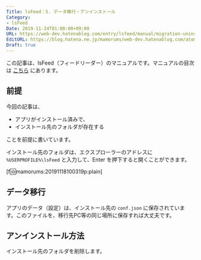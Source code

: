 ```yaml
---
Title: lsFeed：5. データ移行・アンインストール
Category:
- lsFeed
Date: 2019-11-24T01:00:00+09:00
URL: https://web-dev.hatenablog.com/entry/lsfeed/manual/migration-uninstall
EditURL: https://blog.hatena.ne.jp/mamorums/web-dev.hatenablog.com/atom/entry/26006613467572360
Draft: true
---
```


この記事は、lsFeed（フィードリーダー）のマニュアルです。マニュアルの目次は [こちら](/entry/lsfeed/manual/table-of-contents) にあります。


## 前提
今回の記事は、

- アプリがインストール済みで、
- インストール先のフォルダが存在する

ことを前提に書いています。

インストール先のフォルダは、エクスプローラーのアドレスに `%USERPROFILE%\lsFeed` と入力して、Enter を押下すると開くことができます。

[f:id:mamorums:20191118100319p:plain]


## データ移行
アプリのデータ（設定）は、インストール先の `conf.json` に保存されています。このファイルを、移行先PC等の同じ場所に保存すれば大丈夫です。


## アンインストール方法
インストール先のフォルダを削除します。

